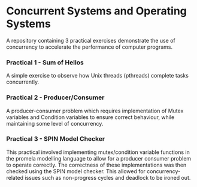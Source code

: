 # Concurrent Systems and Operating Systems
A repository containing 3 practical exercises demonstrate the use of concurrency to accelerate the performance of computer programs.

### Practical 1 - Sum of Hellos
A simple exercise to observe how Unix threads (pthreads) complete tasks concurrently.

### Practical 2 - Producer/Consumer
A producer-consumer problem which requires implementation of Mutex variables and Condition variables to ensure correct behaviour, while maintaining some level of concurrency.

### Practical 3 - SPIN Model Checker
This practical involved implementing mutex/condition variable functions in the promela modelling language to allow for a producer consumer problem to operate correctly. The correctness of these implementations was then checked using the SPIN model checker. This allowed for concurrency-related issues such as non-progress cycles and deadlock to be ironed out. 
